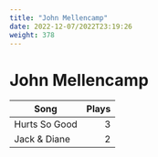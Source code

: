 ```yaml
---
title: "John Mellencamp"
date: 2022-12-07/2022T23:19:26
weight: 378
---
```


# John Mellencamp

 Song | Plays 
----- | -----:
Hurts So Good | 3
Jack & Diane | 2
